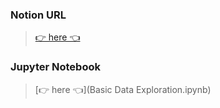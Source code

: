 ### Notion URL
> [👉 here 👈](https://ml-basics.notion.site/6e1077926d5f4f69954a30718777f293?v=56e82f6de62b46ceb6273d4ba27285c2)

### Jupyter Notebook
> [👉 here 👈](Basic Data Exploration.ipynb)
